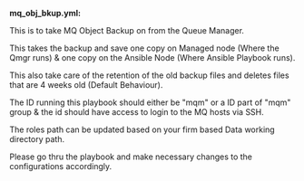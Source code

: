 **mq_obj_bkup.yml:**

This is to take MQ Object Backup on from the Queue Manager.

This takes the backup and save one copy on Managed node (Where the Qmgr runs) & one copy on the Ansible Node (Where Ansible Playbook runs).

This also take care of the retention of the old backup files and deletes files that are 4 weeks old (Default Behaviour).

The ID running this playbook should either be "mqm" or a ID part of "mqm" group & the id should have access to login to the MQ hosts via SSH.

The roles path can be updated based on your firm based Data working directory path.

Please go thru the playbook and make necessary changes to the configurations accordingly.
